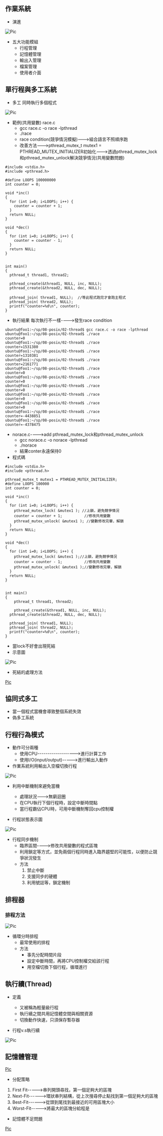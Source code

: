## 作業系統
* 演進

![Pic](https://github.com/brian891005/sp109b/blob/main/Note/IMG/作業系統.jpg)

* 五大功能模組
    * 行程管理
    * 記憶體管理
    * 輸出入管理
    * 檔案管理
    * 使用者介面

## 單行程與多工系統

* 多工
同時執行多個程式

![Pic](https://github.com/brian891005/sp109b/blob/main/Note/IMG/單行程與多工.jpg)

* 範例(共用變數) race.c
    * gcc race.c -o race -lpthread
    * ./race
    * race condition(競爭情況模擬)--->組合語言不照順序跑
    * 改善方法--->pthread_mutex_t mutex1 = PTHREAD_MUTEX_INITIALIZER初始化--->透過pthread_mutex_lock和pthread_mutex_unlock解決競爭情況(共用變數問題)
```
#include <stdio.h>
#include <pthread.h>

#define LOOPS 100000000
int counter = 0;

void *inc()
{
  for (int i=0; i<LOOPS; i++) {
    counter = counter + 1;
  }
  return NULL;
}

void *dec()
{
  for (int i=0; i<LOOPS; i++) {
    counter = counter - 1;
  }
  return NULL;
}


int main() 
{
  pthread_t thread1, thread2;

  pthread_create(&thread1, NULL, inc, NULL);
  pthread_create(&thread2, NULL, dec, NULL);

  pthread_join( thread1, NULL);  //等此程式跑完才會跑主程式
  pthread_join( thread2, NULL);  
  printf("counter=%d\n", counter);
}
```
* 執行結果
每次執行不一樣---->發生race condition
```
ubuntu@foo1:~/sp/08-posix/02-thread$ gcc race.c -o race -lpthread
ubuntu@foo1:~/sp/08-posix/02-thread$ ./race
counter=0
ubuntu@foo1:~/sp/08-posix/02-thread$ ./race
counter=1531380
ubuntu@foo1:~/sp/08-posix/02-thread$ ./race
counter=1310381
ubuntu@foo1:~/sp/08-posix/02-thread$ ./race
counter=2161771
ubuntu@foo1:~/sp/08-posix/02-thread$ ./race
counter=0
ubuntu@foo1:~/sp/08-posix/02-thread$ ./race
counter=0
ubuntu@foo1:~/sp/08-posix/02-thread$ ./race
counter=0
ubuntu@foo1:~/sp/08-posix/02-thread$ ./race
counter=0
ubuntu@foo1:~/sp/08-posix/02-thread$ ./race
counter=0
ubuntu@foo1:~/sp/08-posix/02-thread$ ./race
counter=-4438851
ubuntu@foo1:~/sp/08-posix/02-thread$ ./race
counter=-4378475
```

* norace.c---->add pthread_mutex_lock和pthread_mutex_unlock
    * gcc norace.c -o norace -lpthread
    * ./norace
    * 結果conter永遠保持0
* 程式碼
```
#include <stdio.h>
#include <pthread.h>

pthread_mutex_t mutex1 = PTHREAD_MUTEX_INITIALIZER;
#define LOOPS 100000
int counter = 0;

void *inc()
{
  for (int i=0; i<LOOPS; i++) {
    pthread_mutex_lock( &mutex1 ); //上鎖，避免競爭情況
    counter = counter + 1;          //修改共用變數
    pthread_mutex_unlock( &mutex1 ); //變數修改完畢，解鎖
  }
  return NULL;
}

void *dec()
{
  for (int i=0; i<LOOPS; i++) {
    pthread_mutex_lock( &mutex1 );//上鎖，避免競爭情況
    counter = counter - 1;          //修改共用變數
    pthread_mutex_unlock( &mutex1 );//變數修改完畢，解鎖
  }
  return NULL;
}


int main() 
{
	pthread_t thread1, thread2;

	pthread_create(&thread1, NULL, inc, NULL);
  pthread_create(&thread2, NULL, dec, NULL);

  pthread_join( thread1, NULL);
  pthread_join( thread2, NULL);
  printf("counter=%d\n", counter);
}
```

* 當lock不好會出現死結
* 示意圖

![Pic](https://github.com/brian891005/sp109b/blob/main/Note/IMG/deadlock.jpg)

* 死結的處理方法

[Pic](https://github.com/brian891005/sp109b/blob/main/Note/IMG/deadlock_solution.jpg)

## 協同式多工

* 當一個程式當機會導致整個系統失效
* 偽多工系統 

## 行程行為模式

* 動作可分兩種
    * 使用CPU------------------->進行計算工作
    * 使用I/O(input/output)----->進行輸出入動作
* 作業系統利用輸出入空檔切換行程

![Pic](https://github.com/brian891005/sp109b/blob/main/Note/IMG/process_cpu_io.jpg)

* 利用中斷機制來避免當機
    * 處理狀況--->無窮迴圈
    * 在CPU執行下個行程時，設定中斷時間點
    * 當行程霸佔CPU時，可用中斷機制奪回cpu控制權

* 行程狀態表示圖

![Pic](https://github.com/brian891005/sp109b/blob/main/Note/IMG/process_condition.jpg)

* 行程同步機制
    * 臨界區間---->修改共用變數的程式區塊
    * 利用鎖定等方式，並免兩個行程同時進入臨界趨堅的可能性，以便防止競爭狀況發生
    * 方法
        1. 禁止中斷
        2. 支援同步的硬體
        3. 利用號誌等，鎖定機制

## 排程器
### 排程方法

![Pic](https://github.com/brian891005/sp109b/blob/main/Note/IMG/process_way.jpg)

* 循環分時排程
    * 最常使用的排程
    * 方法
        * 事先分配時間片段
        * 設定中斷時間，再將CPU控制權交給該行程
        * 用空檔切換下個行程，循環進行

## 執行續(Thread)
* 定義
    * 又被稱為輕量級行程
    * 執行續之間共用記憶體空間與相關資源
    * 切換動作快速，只須保存暫存器

* 行程v.s執行續

![Pic](https://github.com/brian891005/sp109b/blob/main/Note/IMG/process_vs_thread.jpg)

## 記憶體管理

[Pic](https://github.com/brian891005/sp109b/blob/main/Note/IMG/memory_manage.jpg)

* 分配策略
1. First Fit----->串列開頭尋找，第一個足夠大的區塊
2. Next-Fit------>環狀串列結構，從上次搜尋停止點找到第一個足夠大的區塊
3. Best-Fit------>從頭到尾找到最接近的可用區塊大小
4. Worst-Fit----->將最大的區塊分給程是

* 記憶體不足問題

[Pic](https://github.com/brian891005/sp109b/blob/main/Note/IMG/memory_problem.jpg)